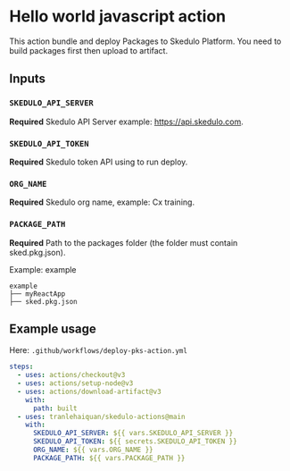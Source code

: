 # Hello world javascript action

This action bundle and deploy Packages to Skedulo Platform. You need to build packages first then upload to artifact.

## Inputs

### `SKEDULO_API_SERVER`

**Required** Skedulo API Server example: https://api.skedulo.com.

### `SKEDULO_API_TOKEN`

**Required** Skedulo token API using to run deploy.

### `ORG_NAME`

**Required** Skedulo org name, example: Cx training.

### `PACKAGE_PATH`

**Required** Path to the packages folder (the folder must contain sked.pkg.json).

Example: example

```
example
├── myReactApp
├── sked.pkg.json
```
## Example usage

Here: `.github/workflows/deploy-pks-action.yml`

```yaml
steps:
  - uses: actions/checkout@v3
  - uses: actions/setup-node@v3
  - uses: actions/download-artifact@v3
    with:
      path: built
  - uses: tranlehaiquan/skedulo-actions@main
    with:
      SKEDULO_API_SERVER: ${{ vars.SKEDULO_API_SERVER }}
      SKEDULO_API_TOKEN: ${{ secrets.SKEDULO_API_TOKEN }}
      ORG_NAME: ${{ vars.ORG_NAME }}
      PACKAGE_PATH: ${{ vars.PACKAGE_PATH }}
```